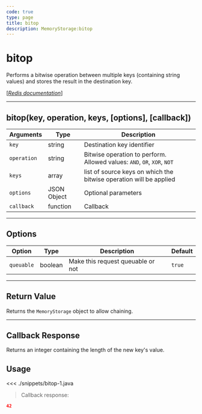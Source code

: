 ```yaml
---
code: true
type: page
title: bitop
description: MemoryStorage:bitop
---
```


# bitop

Performs a bitwise operation between multiple keys (containing string values) and stores the result in the destination key.

[[_Redis documentation_]](https://redis.io/commands/bitop)

---

## bitop(key, operation, keys, [options], [callback])

| Arguments   | Type        | Description                                                                 |
| ----------- | ----------- | --------------------------------------------------------------------------- |
| `key`       | string      | Destination key identifier                                                  |
| `operation` | string      | Bitwise operation to perform.<br/>Allowed values: `AND`, `OR`, `XOR`, `NOT` |
| `keys`      | array       | list of source keys on which the bitwise operation will be applied          |
| `options`   | JSON Object | Optional parameters                                                         |
| `callback`  | function    | Callback                                                                    |

---

## Options

| Option     | Type    | Description                       | Default |
| ---------- | ------- | --------------------------------- | ------- |
| `queuable` | boolean | Make this request queuable or not | `true`  |

---

## Return Value

Returns the `MemoryStorage` object to allow chaining.

---

## Callback Response

Returns an integer containing the length of the new key's value.

## Usage

<<< ./snippets/bitop-1.java

> Callback response:

```json
42
```
